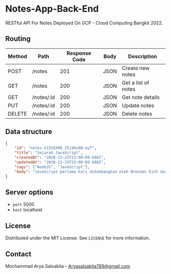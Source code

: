 # Notes-App-Back-End

RESTful API For Notes Deployed On GCP - Cloud Computing Bangkit 2022.

## Routing

| Method | Path | Response Code | Body | Description |
|---|---|---|---|---|
| POST | /notes | 201 | JSON | Create new notes |
| GET | /notes | 200 | JSON | Get a list of notes |
| GET | /notes/:id | 200 | JSON | Get note details |
| PUT | /notes/:id | 200 | JSON | Update notes |
| DELETE | /notes/:id | 200 | JSON | Delete notes |

## Data structure

```JSON
{
    "id": "notes-V1StGXR8_Z5jdHi6B-myT",
    "title": "Sejarah JavaScript",
    "createdAt": "2020-12-23T23:00:09.686Z",
    "updatedAt": "2020-12-23T23:00:09.686Z",
    "tags": ["NodeJS", "JavaScript"],
    "body": "JavaScript pertama kali dikembangkan oleh Brendan Eich dari Netscape di bawah nama Mocha, yang nantinya namanya diganti menjadi LiveScript, dan akhirnya menjadi JavaScript. Navigator sebelumnya telah mendukung Java untuk lebih bisa dimanfaatkan para pemrogram yang non-Java."
}
```

## Server options

- `port` 5000
- `host` localhost


## License

Distributed under the MIT License. See `LICENSE` for more information.

## Contact

Mochammad Arya Salsabila - Aryasalsabila789@gmail.com
